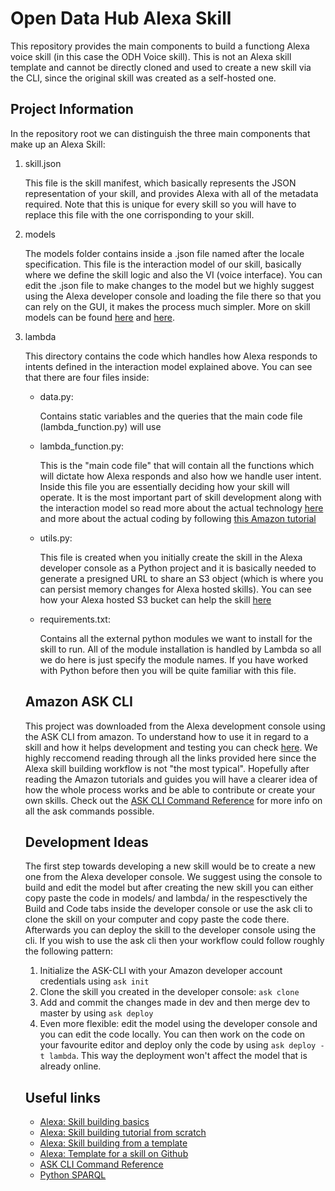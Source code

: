 # Open Data Hub Alexa Skill

This repository provides the main components to build a functiong Alexa voice skill (in this case the ODH Voice skill). This is not an Alexa skill template and cannot be directly cloned and used to create a new skill via the CLI, since the original skill was created as a self-hosted one.


## Project Information

In the repository root we can distinguish the three main components that make up an Alexa Skill:

1. skill.json

     This file is the skill manifest, which basically represents the JSON representation of your skill, and provides Alexa with all of the metadata required. Note that this is unique for every skill so you will have to replace this file with the one corrisponding to your skill.

2. models

    The models folder contains inside a .json file named after the locale specification. This file is the interaction model of our skill, basically where we define the skill logic and also the VI (voice interface). You can edit the .json file to make changes to the model but we highly suggest using the Alexa developer console and loading the file there so that you can rely on the GUI, it makes the process much simpler. More on skill models can be found [here](https://developer.amazon.com/docs/custom-skills/create-the-interaction-model-for-your-skill.html) and [here](https://developer.amazon.com/docs/devconsole/create-a-skill-and-choose-the-interaction-model.html).

3. lambda

    This directory contains the code which handles how Alexa responds to intents defined in the interaction model explained above. You can see that there are four files inside:
    - data.py:

         Contains static variables and the queries that the main code file (lambda_function.py) will use

    - lambda_function.py:

         This is the "main code file" that will contain all the functions which will dictate how Alexa responds and also how we handle user intent. Inside this file you are essentially deciding how your skill will operate. It is the most important part of skill development along with the interaction model so read more about the actual technology [here](https://developer.amazon.com/docs/custom-skills/host-a-custom-skill-as-an-aws-lambda-function.html) and more about the actual coding by following [this Amazon tutorial](https://developer.amazon.com/en-US/alexa/alexa-skills-kit/resources/training-resources/cake-walk/cake-walk-1)

    - utils.py:

         This file is created when you initially create the skill in the Alexa developer console as a Python project and it is basically needed to generate a presigned URL to share an S3 object (which is where you can persist memory changes for Alexa hosted skills). You can see how your Alexa hosted S3 bucket can help the skill [here](https://developer.amazon.com/en-US/alexa/alexa-skills-kit/resources/training-resources/cake-walk/cake-walk-5)

    - requirements.txt:

         Contains all the external python modules we want to install for the skill to run. All of the module installation is handled by Lambda so all we do here is just specify the module names. If you have worked with Python before then you will be quite familiar with this file.


    ## Amazon ASK CLI
    This project was downloaded from the Alexa development console using the ASK CLI from amazon. To understand how to use it in regard to a skill and how it helps development and testing you can check [here](https://developer.amazon.com/docs/hosted-skills/build-a-skill-end-to-end-using-an-alexa-hosted-skill.html#askcli).
    We highly reccomend reading through all the links provided here since the Alexa skill building workflow is not "the most typical". Hopefully after reading the Amazon tutorials and guides you will have a clearer idea of how the whole process works and be able to contribute or create your own skills. Check out the [ASK CLI Command Reference](https://developer.amazon.com/docs/smapi/ask-cli-command-reference.html) for more info on all the ask commands possible.

    ## Development Ideas
    The first step towards developing a new skill would be to create a new one from the Alexa developer console. We suggest using the console to build and edit the model but after creating the new skill you can either copy paste the code in models/ and lambda/ in the respesctively the Build and Code tabs inside the developer console or use the ask cli to clone the skill on your computer and copy paste the code there. Afterwards you can deploy the skill to the developer console using the cli. If you wish to use the ask cli then your workflow could follow roughly the following pattern:
    1) Initialize the ASK-CLI with your Amazon developer account credentials using `ask init`
    2) Clone the skill you created in the developer console: `ask clone`
    3) Add and commit the changes made in dev and then merge dev to master by using `ask deploy`
    4) Even more flexible: edit the model using the developer console and you can edit the code locally. You can then work on the code on your favourite editor and deploy only the code by using `ask deploy -t lambda`. This way the deployment won't affect the model that is already online. 

    ## Useful links
      - [Alexa: Skill building basics](https://developer.amazon.com/docs/custom-skills/steps-to-build-a-custom-skill.html)
      - [Alexa: Skill building tutorial from scratch](https://developer.amazon.com/en-US/alexa/alexa-skills-kit/resources/training-resources/cake-walk)
      - [Alexa: Skill building from a template](https://developer.amazon.com/docs/custom-skills/create-custom-skill-from-quick-start-template.html)
      - [Alexa: Template for a skill on Github](https://github.com/alexa/skill-sample-python-quiz-game)
      - [ASK CLI Command Reference](https://developer.amazon.com/docs/smapi/ask-cli-command-reference.html)
      - [Python SPARQL](https://rdflib.github.io/sparqlwrapper/)


